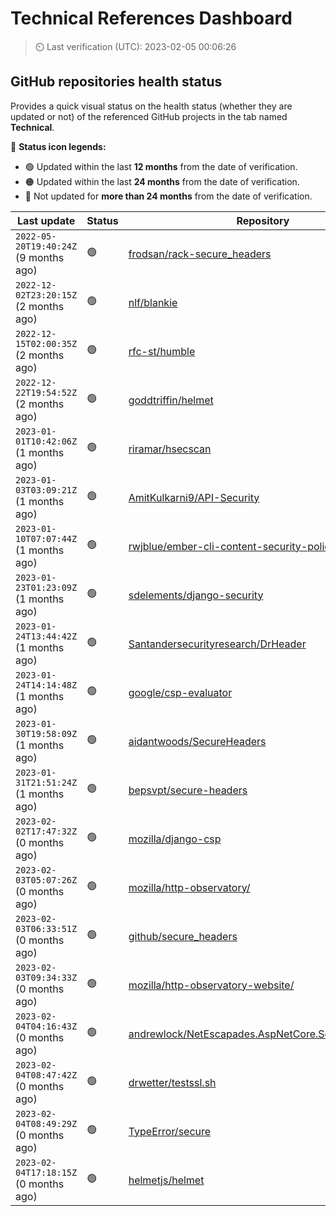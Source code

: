 
# Technical References Dashboard

> :timer_clock: Last verification (UTC): 2023-02-05 00:06:26

## GitHub repositories health status

Provides a quick visual status on the health status (whether they are updated or not) of the referenced GitHub projects in the tab named **Technical**.

:speech_balloon: **Status icon legends:**

* :green_circle: Updated within the last **12 months** from the date of verification.
* :orange_circle: Updated within the last **24 months** from the date of verification.
* :red_circle: Not updated for **more than 24 months** from the date of verification.

| Last update | Status | Repository |
| --- | --- | --- |
| `2022-05-20T19:40:24Z` (9 months ago) | :green_circle: | [frodsan/rack-secure_headers](https://github.com/frodsan/rack-secure_headers) |
| `2022-12-02T23:20:15Z` (2 months ago) | :green_circle: | [nlf/blankie](https://github.com/nlf/blankie) |
| `2022-12-15T02:00:35Z` (2 months ago) | :green_circle: | [rfc-st/humble](https://github.com/rfc-st/humble) |
| `2022-12-22T19:54:52Z` (2 months ago) | :green_circle: | [goddtriffin/helmet](https://github.com/goddtriffin/helmet) |
| `2023-01-01T10:42:06Z` (1 months ago) | :green_circle: | [riramar/hsecscan](https://github.com/riramar/hsecscan) |
| `2023-01-03T03:09:21Z` (1 months ago) | :green_circle: | [AmitKulkarni9/API-Security](https://github.com/AmitKulkarni9/API-Security) |
| `2023-01-10T07:07:44Z` (1 months ago) | :green_circle: | [rwjblue/ember-cli-content-security-policy/](https://github.com/rwjblue/ember-cli-content-security-policy/) |
| `2023-01-23T01:23:09Z` (1 months ago) | :green_circle: | [sdelements/django-security](https://github.com/sdelements/django-security) |
| `2023-01-24T13:44:42Z` (1 months ago) | :green_circle: | [Santandersecurityresearch/DrHeader](https://github.com/Santandersecurityresearch/DrHeader) |
| `2023-01-24T14:14:48Z` (1 months ago) | :green_circle: | [google/csp-evaluator](https://github.com/google/csp-evaluator) |
| `2023-01-30T19:58:09Z` (1 months ago) | :green_circle: | [aidantwoods/SecureHeaders](https://github.com/aidantwoods/SecureHeaders) |
| `2023-01-31T21:51:24Z` (1 months ago) | :green_circle: | [bepsvpt/secure-headers](https://github.com/bepsvpt/secure-headers) |
| `2023-02-02T17:47:32Z` (0 months ago) | :green_circle: | [mozilla/django-csp](https://github.com/mozilla/django-csp) |
| `2023-02-03T05:07:26Z` (0 months ago) | :green_circle: | [mozilla/http-observatory/](https://github.com/mozilla/http-observatory/) |
| `2023-02-03T06:33:51Z` (0 months ago) | :green_circle: | [github/secure_headers](https://github.com/github/secure_headers) |
| `2023-02-03T09:34:33Z` (0 months ago) | :green_circle: | [mozilla/http-observatory-website/](https://github.com/mozilla/http-observatory-website/) |
| `2023-02-04T04:16:43Z` (0 months ago) | :green_circle: | [andrewlock/NetEscapades.AspNetCore.SecurityHeaders](https://github.com/andrewlock/NetEscapades.AspNetCore.SecurityHeaders) |
| `2023-02-04T08:47:42Z` (0 months ago) | :green_circle: | [drwetter/testssl.sh](https://github.com/drwetter/testssl.sh) |
| `2023-02-04T08:49:29Z` (0 months ago) | :green_circle: | [TypeError/secure](https://github.com/TypeError/secure) |
| `2023-02-04T17:18:15Z` (0 months ago) | :green_circle: | [helmetjs/helmet](https://github.com/helmetjs/helmet) |

